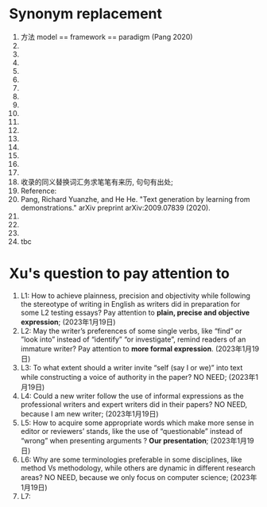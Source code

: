 # Synonym replacement
1. 方法 model == framework == paradigm (Pang 2020)
2. 
3. 
4. 
5. 
6. 
7. 
8. 
9. 
10. 
11. 
12. 
13. 
14. 
15. 
16. 
17. 
18. 收录的同义替换词汇务求笔笔有来历, 句句有出处; 
19. Reference: 
20. Pang, Richard Yuanzhe, and He He. "Text generation by learning from demonstrations." arXiv preprint arXiv:2009.07839 (2020).
21. 
22. 
23. 
24. tbc

# Xu's question to pay attention to
1. L1: How to achieve plainness, precision and objectivity while following the stereotype of writing in English as writers did in preparation for some L2 testing essays? Pay attention to **plain, precise and objective expression**; (2023年1月19日)
2. L2: May the writer’s preferences of some single verbs, like “find” or ”look into” instead of “identify” “or investigate”, remind readers of an immature writer? Pay attention to **more formal expression**. (2023年1月19日)
3. L3: To what extent should a writer invite “self (say I or we)” into text while constructing a voice of authority in the paper? NO NEED; (2023年1月19日)
4. L4: Could a new writer follow the use of informal expressions as the professional writers and expert writers did in their papers? NO NEED, because I am new writer; (2023年1月19日)
5. L5: How to acquire some appropriate words which make more sense in editor or reviewers’ stands, like the use of “questionable” instead of “wrong” when presenting arguments ? **Our presentation**; (2023年1月19日)
6. L6: Why are some terminologies preferable in some disciplines, like method Vs methodology, while others are dynamic in different research areas? NO NEED, because we only focus on computer science; (2023年1月19日)
7. L7: 

